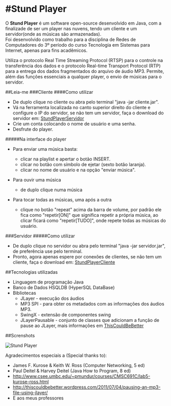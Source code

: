 #Stund Player
============

O **Stund Player** é um software open-source desenvolvido em Java, com a finalizade de ser um player nas nuvens, tendo um cliente e um servidor(onde as músicas são armazenadas).<br />
Foi desenvolvido como trabalho para a disciplina de Redes de Computadores do 3º período do curso Tecnologia em Sistemas para Internet, apenas para fins acadêmicos.

Utiliza o protocolo Real Time Streaming Protocol (RTSP) para o controle na transferência dos dados e o protocolo Real-time Transport Protocol (RTP) para a entrega dos dados fragmentados do arquivo de áudio MP3.
Permite, além das funções essenciais a qualquer player, o envio de músicas para o servidor.


##Leia-me
###Cliente
####Como utilizar
* De duplo clique no cliente ou abra pelo terminal "java -jar cliente.jar".
* Vá na ferramenta localizada no canto superior direito do cliente e configure o IP do servidor, se não tem um servidor, faça o download do servidor em: [StundPlayerServidor](https://github.com/ArthurAssuncao/StundPlayer/blob/master/bin/StundPlayerServidor.jar)
* Crie um conta colocando o nome de usuário e uma senha.
* Desfrute do player.

#####Na interface do player
* Para enviar uma música basta:
	* clicar na playlist e apertar o botão INSERT.
	* clicar no botão com símbolo de ejetar (sexto botão laranja).
	* clicar no nome de usuário e na opção "enviar música".

* Para ouvir uma música
	* de duplo clique numa música

* Para tocar todas as músicas, uma após a outra
	* clique no botão "repeat" acima da barra de volume, por padrão ele fica como "repetir[ON]" que significa repetir a própria música, ao clicar ficará como "repetir[TUDO]", onde repete todas as músicas do usuário.


###Servidor
#####Como utilizar
* De duplo clique no servidor ou abra pelo terminal "java -jar servidor.jar", de preferência use pelo terminal.
* Pronto, agora apenas espere por conexões de clientes, se não tem um cliente, faça o download em: [StundPlayerCliente](https://github.com/ArthurAssuncao/StundPlayer/blob/master/bin/StundPlayerCliente.jar)


##Tecnologias utilizadas
* Linguagem de programação Java
* Banco de Dados HSQLDB (HyperSQL DataBase)
* Bibliotecas
  * JLayer - execução dos áudios
  * MP3 SPI - para obter os metadados com as informações dos áudios MP3.
  * SwingX - extensão de componentes swing
  * JLayerPausable - conjunto de classes que adicionam a função de pause ao JLayer, mais informações em [ThisCouldBeBetter](http://thiscouldbebetter.wordpress.com/2011/07/04/pausing-an-mp3-file-using-jlayer/)


##Screnshots

![Stund Player](https://raw.github.com/ArthurAssuncao/StundPlayer/master/screenshots/screenshot_01.png)

Agradecimentos especiais a (Special thanks to):

* James F. Kurose & Keith W. Ross (Computer Networking, 5 ed)
* Paul Deitel & Harvey Deitel (Java How to Program, 8 ed)
* http://www.csee.umbc.edu/~pmundur/courses/CMSC691C/lab5-kurose-ross.html
* http://thiscouldbebetter.wordpress.com/2011/07/04/pausing-an-mp3-file-using-jlayer/
* E aos meus professores 
